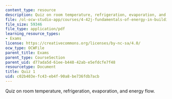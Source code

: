```yaml
---
content_type: resource
description: Quiz on room temperature, refrigeration, evaporation, and energy flow.
file: /ol-ocw-studio-app/courses/4-42j-fundamentals-of-energy-in-buildings-fall-2010/c02b403efc43eb4f90a8be736fdb7acb_MIT4_42JF10_quiz01.pdf
file_size: 59346
file_type: application/pdf
learning_resource_types:
- Exams
license: https://creativecommons.org/licenses/by-nc-sa/4.0/
ocw_type: OCWFile
parent_title: Exams
parent_type: CourseSection
parent_uid: d77ada5d-61ee-b448-42ab-e5efdcfe7f48
resourcetype: Document
title: Quiz 1
uid: c02b403e-fc43-eb4f-90a8-be736fdb7acb
---
```

Quiz on room temperature, refrigeration, evaporation, and energy flow.